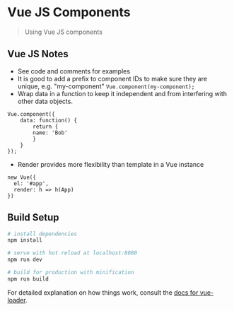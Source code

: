 # Vue JS Components

> Using Vue JS components

## Vue JS Notes

- See code and comments for examples
- It is good to add a prefix to component IDs to make sure they are unique, e.g. "my-component"
    `Vue.component(my-component);`
- Wrap data in a function to keep it independent and from interfering with other data objects.
```
Vue.component({
    data: function() {
        return {
        name: 'Bob'
        }
    }
});
``` 
- Render provides more flexibility than template in a Vue instance
```vuejs
new Vue({
  el: '#app',
  render: h => h(App)
})
```


## Build Setup

``` bash
# install dependencies
npm install

# serve with hot reload at localhost:8080
npm run dev

# build for production with minification
npm run build
```

For detailed explanation on how things work, consult the [docs for vue-loader](http://vuejs.github.io/vue-loader).
